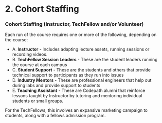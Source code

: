 # 2. Cohort Staffing

### Cohort Staffing \(Instructor, TechFellow and/or Volunteer\) <a id="2-Cohort-Staffing-Instructor-TechFellow-andor-Volunteer"></a>

Each run of the course requires one or more of the following, depending on the course:

* A. **Instructor** - Includes adapting lecture assets, running sessions or recording videos.
* B. **TechFellow Session Leaders** - These are the student leaders running the course at each campus
* C. **Student Support** - These are the students and others that provide technical support to participants as they run into issues
* D. **Industry Mentors** - These are professional engineers that help out during labs and provide support to students
* E. **Teaching Assistant** - These are Codepath alumni that reinforce lessons taught by Instructor by tutoring and mentoring individual students or small groups.

For the TechFellows, this involves an expansive marketing campaign to students, along with a fellows admission program.


